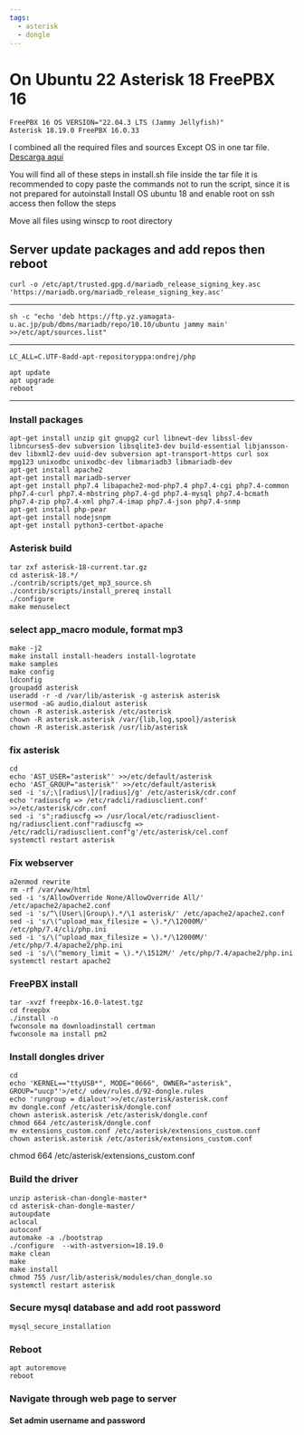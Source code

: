 ```yaml
---
tags: 
  - asterisk
  - dongle
---
```


# On Ubuntu 22 Asterisk 18 FreePBX 16

    FreePBX 16 OS VERSION="22.04.3 LTS (Jammy Jellyfish)"
    Asterisk 18.19.0 FreePBX 16.0.33 

I combined all the required files and sources Except OS in one tar file.
[Descarga aquí](https://drive.google.com/file/d/1hEt13Y6iALR6aRrM83UD497G_E43LQV0/view?usp=sharing)

You will find all of these steps in install.sh file inside the tar file it is recommended to copy paste the commands not to run the script, since it is not prepared for autoinstall Install OS ubuntu 18 and enable root on ssh access then follow the steps

Move all files using winscp to root directory

## Server update packages and add repos then reboot

    curl -o /etc/apt/trusted.gpg.d/mariadb_release_signing_key.asc 'https://mariadb.org/mariadb_release_signing_key.asc'
---
    sh -c "echo 'deb https://ftp.yz.yamagata-u.ac.jp/pub/dbms/mariadb/repo/10.10/ubuntu jammy main' >>/etc/apt/sources.list"
---
    LC_ALL=C.UTF-8add-apt-repositoryppa:ondrej/php

    apt update
    apt upgrade
    reboot
---

### Install packages

    apt-get install unzip git gnupg2 curl libnewt-dev libssl-dev libncurses5-dev subversion libsqlite3-dev build-essential libjansson-dev libxml2-dev uuid-dev subversion apt-transport-https curl sox mpg123 unixodbc unixodbc-dev libmariadb3 libmariadb-dev
    apt-get install apache2
    apt-get install mariadb-server
    apt-get install php7.4 libapache2-mod-php7.4 php7.4-cgi php7.4-common php7.4-curl php7.4-mbstring php7.4-gd php7.4-mysql php7.4-bcmath php7.4-zip php7.4-xml php7.4-imap php7.4-json php7.4-snmp
    apt-get install php-pear
    apt-get install nodejsnpm
    apt-get install python3-certbot-apache

### Asterisk build

    tar zxf asterisk-18-current.tar.gz
    cd asterisk-18.*/
    ./contrib/scripts/get_mp3_source.sh
    ./contrib/scripts/install_prereq install
    ./configure
    make menuselect

### select app_macro module, format mp3

    make -j2
    make install install-headers install-logrotate
    make samples
    make config
    ldconfig
    groupadd asterisk
    useradd -r -d /var/lib/asterisk -g asterisk asterisk 
    usermod -aG audio,dialout asterisk 
    chown -R asterisk.asterisk /etc/asterisk
    chown -R asterisk.asterisk /var/{lib,log,spool}/asterisk
    chown -R asterisk.asterisk /usr/lib/asterisk

### fix asterisk

    cd
    echo 'AST_USER="asterisk"' >>/etc/default/asterisk
    echo 'AST_GROUP="asterisk"' >>/etc/default/asterisk
    sed -i 's/;\[radius\]/[radius]/g' /etc/asterisk/cdr.conf
    echo 'radiuscfg => /etc/radcli/radiusclient.conf' >>/etc/asterisk/cdr.conf
    sed -i 's";radiuscfg => /usr/local/etc/radiusclient-ng/radiusclient.conf"radiuscfg => /etc/radcli/radiusclient.conf"g'/etc/asterisk/cel.conf
    systemctl restart asterisk

### Fix webserver

    a2enmod rewrite 
    rm -rf /var/www/html
    sed -i 's/AllowOverride None/AllowOverride All/' /etc/apache2/apache2.conf
    sed -i 's/^\(User\|Group\).*/\1 asterisk/' /etc/apache2/apache2.conf
    sed -i 's/\(^upload_max_filesize = \).*/\12000M/' /etc/php/7.4/cli/php.ini
    sed -i 's/\(^upload_max_filesize = \).*/\12000M/' /etc/php/7.4/apache2/php.ini
    sed -i 's/\(^memory_limit = \).*/\1512M/' /etc/php/7.4/apache2/php.ini
    systemctl restart apache2

### FreePBX install

    tar -xvzf freepbx-16.0-latest.tgz
    cd freepbx 
    ./install -n
    fwconsole ma downloadinstall certman
    fwconsole ma install pm2

### Install dongles driver

    cd
    echo 'KERNEL=="ttyUSB*", MODE="0666", OWNER="asterisk", GROUP="uucp"'>/etc/ udev/rules.d/92-dongle.rules
    echo 'rungroup = dialout'>>/etc/asterisk/asterisk.conf
    mv dongle.conf /etc/asterisk/dongle.conf
    chown asterisk.asterisk /etc/asterisk/dongle.conf
    chmod 664 /etc/asterisk/dongle.conf
    mv extensions_custom.conf /etc/asterisk/extensions_custom.conf
    chown asterisk.asterisk /etc/asterisk/extensions_custom.conf
chmod 664 /etc/asterisk/extensions_custom.conf

### Build the driver

    unzip asterisk-chan-dongle-master* 
    cd asterisk-chan-dongle-master/
    autoupdate
    aclocal
    autoconf
    automake -a ./bootstrap
    ./configure  --with-astversion=18.19.0
    make clean
    make
    make install
    chmod 755 /usr/lib/asterisk/modules/chan_dongle.so
    systemctl restart asterisk

### Secure mysql database and add root password

    mysql_secure_installation

### Reboot

    apt autoremove
    reboot

### Navigate through web page to server

#### Set admin username and password  
